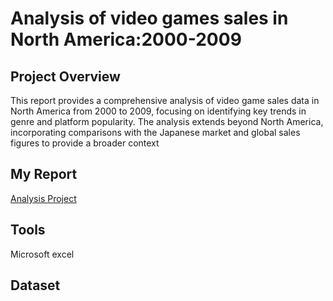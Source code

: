 # Analysis of video games sales in North America:2000-2009
## Project Overview
This report provides a comprehensive analysis of video game sales data in North America from 2000 to 2009, focusing on identifying key trends in genre and platform popularity. The analysis extends beyond North America, incorporating comparisons with the Japanese market and global sales figures to provide a broader context
## My Report
[Analysis Project](https://github.com/rahnaap/Video-game-sales-analysis-/blob/main/Video-games-sales.pdf)
## Tools
Microsoft excel
## Dataset
